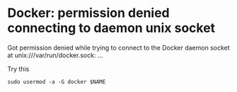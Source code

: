 Docker: permission denied connecting to daemon unix socket
==================================================

Got permission denied while trying to connect to the Docker daemon socket at unix:///var/run/docker.sock: ...

Try this 

    sudo usermod -a -G docker $NAME